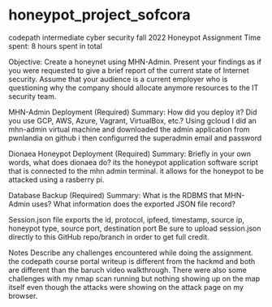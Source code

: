 # honeypot_project_sofcora
codepath intermediate cyber security fall 2022
Honeypot Assignment
Time spent: 8 hours spent in total

Objective: Create a honeynet using MHN-Admin. Present your findings as if you were requested to give a brief report of the current state of Internet security. Assume that your audience is a current employer who is questioning why the company should allocate anymore resources to the IT security team.

MHN-Admin Deployment (Required)
Summary: How did you deploy it? Did you use GCP, AWS, Azure, Vagrant, VirtualBox, etc.? Using gcloud I did an mhn-admin virtual machine and downloaded the admin application from pwnlandia on github i then configurred the superadmin email and password

Dionaea Honeypot Deployment (Required)
Summary: Briefly in your own words, what does dionaea do? its the honeypot application software script that is connected to the mhn admin terminal. it allows for the honeypot to be attacked using a rasberry pi.

Database Backup (Required)
Summary: What is the RDBMS that MHN-Admin uses? What information does the exported JSON file record?

Session.json file exports the id, protocol, ipfeed, timestamp, source ip, honeypot type, source port, destination port Be sure to upload session.json directly to this GitHub repo/branch in order to get full credit.

Notes
Describe any challenges encountered while doing the assignment. the codepath course portal writeup is different from the hackmd and both are different than the baruch video walkthrough. There were also some challenges with my nmap scan running but nothing showing up on the map itself even though the attacks were showing on the attack page on my browser.
